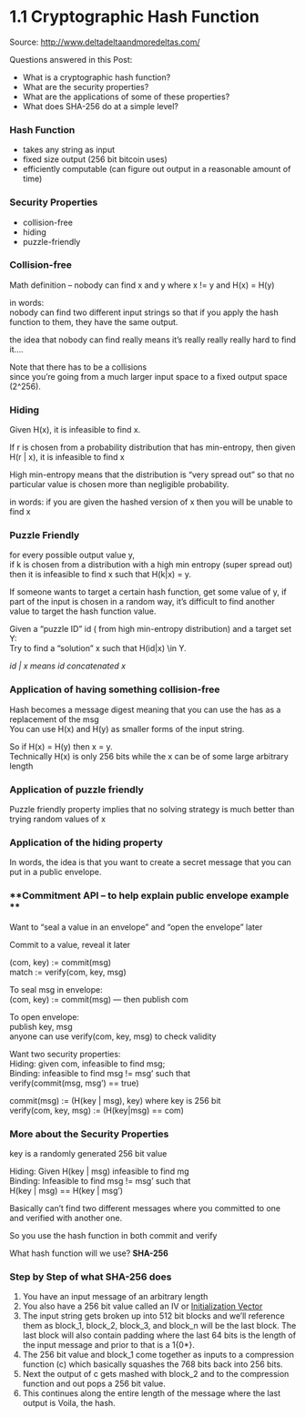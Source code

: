 1.1 Cryptographic Hash Function
=======================================
Source:  http://www.deltadeltaandmoredeltas.com/

Questions answered in this Post:

-   What is a cryptographic hash function?
-   What are the security properties?
-   What are the applications of some of these properties?
-   What does SHA-256 do at a simple level?

### Hash Function

-   takes any string as input
-   fixed size output (256 bit bitcoin uses)
-   efficiently computable (can figure out output in a reasonable amount
    of time)

### Security Properties

-   collision-free
-   hiding
-   puzzle-friendly

### **Collision-free**

Math definition – nobody can find x and y where x != y and H(x) = H(y)

in words:  
nobody can find two different input strings so that if you apply the
hash function to them, they have the same output.

the idea that nobody can find really means it’s really really really
hard to find it….

Note that there has to be a collisions  
since you’re going from a much larger input space to a fixed output
space (2^256).

### **Hiding**

Given H(x), it is infeasible to find x.

If r is chosen from a probability distribution that has min-entropy,
then given H(r | x), it is infeasible to find x

High min-entropy means that the distribution is “very spread out” so
that no particular value is chosen more than negligible probability.

in words: if you are given the hashed version of x then you will be
unable to find x

### **Puzzle Friendly**

for every possible output value y,  
if k is chosen from a distribution with a high min entropy (super spread
out) then it is infeasible to find x such that H(k|x) = y.

If someone wants to target a certain hash function, get some value of y,
if part of the input is chosen in a random way, it’s difficult to find
another value to target the hash function value.

Given a “puzzle ID” id ( from high min-entropy distribution) and a
target set Y:  
Try to find a “solution” x such that H(id|x) \\in Y.

*id | x means id concatenated x*

### Application of having something **collision-free**

Hash becomes a message digest meaning that you can use the has as a
replacement of the msg  
You can use H(x) and H(y) as smaller forms of the input string.

So if H(x) = H(y) then x = y.  
Technically H(x) is only 256 bits while the x can be of some large
arbitrary length

### Application of **puzzle friendly**

Puzzle friendly property implies that no solving strategy is much better
than trying random values of x

### Application of the **hiding property**

In words, the idea is that you want to create a secret message that you
can put in a public envelope.

### **Commitment API – to help explain public envelope example **

Want to “seal a value in an envelope” and “open the envelope” later

Commit to a value, reveal it later

(com, key) := commit(msg)  
match := verify(com, key, msg)

To seal msg in envelope:  
(com, key) := commit(msg) — then publish com

To open envelope:  
publish key, msg  
anyone can use verify(com, key, msg) to check validity

Want two security properties:  
Hiding: given com, infeasible to find msg;  
Binding: infeasible to find msg != msg’ such that  
verify(commit(msg, msg’) == true)

commit(msg) := (H(key | msg), key) where key is 256 bit  
verify(com, key, msg) := (H(key|msg) == com)

### More about the Security Properties

key is a randomly generated 256 bit value

Hiding: Given H(key | msg) infeasible to find mg  
Binding: Infeasible to find msg != msg’ such that  
H(key | msg) == H(key | msg’)

Basically can’t find two different messages where you committed to one
and verified with another one.

So you use the hash function in both commit and verify

What hash function will we use? **SHA-256**

### **Step by Step of what SHA-256 does**

1.  You have an input message of an arbitrary length
2.  You also have a 256 bit value called an IV or [Initialization Vector](https://en.wikipedia.org/wiki/Initialization\_vector)
3.  The input string gets broken up into 512 bit blocks and we’ll
    reference them as block\_1, block\_2, block\_3, and block\_n will be
    the last block. The last block will also contain padding where the
    last 64 bits is the length of the input message and prior to that is
    a 1{0\*}.
4.  The 256 bit value and block\_1 come together as inputs to a
    compression function (c) which basically squashes the 768 bits back
    into 256 bits.
5.  Next the output of c gets mashed with block\_2 and to the
    compression function and out pops a 256 bit value.
6.  This continues along the entire length of the message where the last
    output is Voila, the hash.
